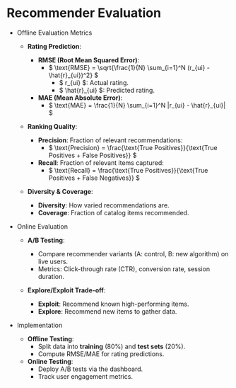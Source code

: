 # Recommender Evaluation

- Offline Evaluation Metrics
  - **Rating Prediction**:  
    - **RMSE (Root Mean Squared Error)**:  
      - $ \text{RMSE} = \sqrt{\frac{1}{N} \sum_{i=1}^N (r_{ui} - \hat{r}_{ui})^2} $  
        - $ r_{ui} $: Actual rating.  
        - $ \hat{r}_{ui} $: Predicted rating.  
    - **MAE (Mean Absolute Error)**:  
      - $ \text{MAE} = \frac{1}{N} \sum_{i=1}^N |r_{ui} - \hat{r}_{ui}| $  

  - **Ranking Quality**:  
    - **Precision**: Fraction of relevant recommendations:  
      - $ \text{Precision} = \frac{\text{True Positives}}{\text{True Positives + False Positives}} $  
    - **Recall**: Fraction of relevant items captured:  
      - $ \text{Recall} = \frac{\text{True Positives}}{\text{True Positives + False Negatives}} $  

  - **Diversity & Coverage**:  
    - **Diversity**: How varied recommendations are.  
    - **Coverage**: Fraction of catalog items recommended.  

- Online Evaluation
  - **A/B Testing**:  
    - Compare recommender variants (A: control, B: new algorithm) on live users.  
    - Metrics: Click-through rate (CTR), conversion rate, session duration.  

  - **Explore/Exploit Trade-off**:  
    - **Exploit**: Recommend known high-performing items.  
    - **Explore**: Recommend new items to gather data.  

- Implementation
  - **Offline Testing**:  
    - Split data into **training** (80%) and **test sets** (20%).  
    - Compute RMSE/MAE for rating predictions.  
  - **Online Testing**:  
    - Deploy A/B tests via the dashboard.  
    - Track user engagement metrics.
